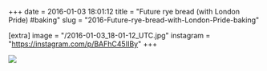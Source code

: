 +++
date = 2016-01-03 18:01:12
title = "Future rye bread (with London Pride) #baking"
slug = "2016-Future-rye-bread-with-London-Pride-baking"

[extra]
image = "/2016-01-03_18-01-12_UTC.jpg"
instagram = "https://instagram.com/p/BAFhC45IIBy"
+++

<img src="/2016-01-03_18-01-12_UTC.jpg" />
